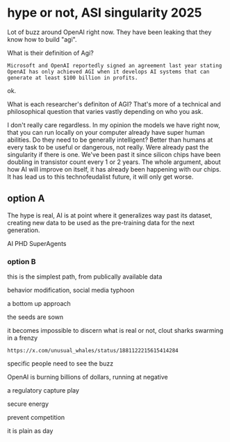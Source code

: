 # hype or not, ASI singularity 2025
Lot of buzz around OpenAI right now. They have been leaking that they know how to build "agi". 

What is their definition of Agi?

```
Microsoft and OpenAI reportedly signed an agreement last year stating OpenAI has only achieved AGI when it develops AI systems that can generate at least $100 billion in profits.
```

ok.

What is each researcher's definiton of AGI? That's more of a technical and philosophical question that varies vastly depending on who you ask.

I don't really care regardless. In my opinion the models we have right now, that you can run locally on your computer already have super human abilities. Do they need to be generally intelligent? Better than humans at every task to be useful or dangerous, not really. Were already past the singularity if there is one. We've been past it since silicon chips have been doubling in transistor count every 1 or 2 years. The whole argument, about how AI will improve on itself, it has already been happening with our chips. It has lead us to this technofeudalist future, it will only get worse.

## option A
The hype is real, AI is at point where it generalizes way past its dataset, creating new data to be used as the pre-training data for the next generation. 

AI PHD SuperAgents


### option B
this is the simplest path, from publically available data

behavior modification, social media typhoon

a bottom up approach

the seeds are sown

it becomes impossible to discern what is real or not, clout sharks swarming in a frenzy

```
https://x.com/unusual_whales/status/1881122215615414284

```

specific people need to see the buzz

OpenAI is burning billions of dollars, running at negative

a regulatory capture play

secure energy

prevent competition

it is plain as day
